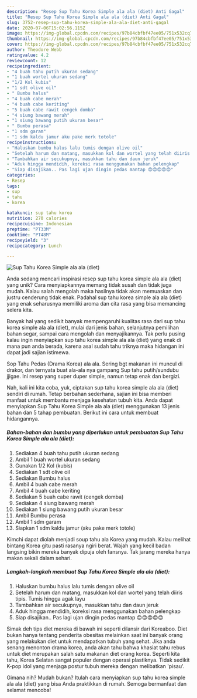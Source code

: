 ```yaml
---
description: "Resep Sup Tahu Korea Simple ala ala (diet) Anti Gagal"
title: "Resep Sup Tahu Korea Simple ala ala (diet) Anti Gagal"
slug: 3752-resep-sup-tahu-korea-simple-ala-ala-diet-anti-gagal
date: 2020-07-06T15:02:56.115Z
image: https://img-global.cpcdn.com/recipes/97b84cbfbf47ee05/751x532cq70/sup-tahu-korea-simple-ala-ala-diet-foto-resep-utama.jpg
thumbnail: https://img-global.cpcdn.com/recipes/97b84cbfbf47ee05/751x532cq70/sup-tahu-korea-simple-ala-ala-diet-foto-resep-utama.jpg
cover: https://img-global.cpcdn.com/recipes/97b84cbfbf47ee05/751x532cq70/sup-tahu-korea-simple-ala-ala-diet-foto-resep-utama.jpg
author: Theodore Webb
ratingvalue: 4.2
reviewcount: 12
recipeingredient:
- "4 buah tahu putih ukuran sedang"
- "1 buah wortel ukuran sedang"
- "1/2 Kol kubis"
- "1 sdt olive oil"
- " Bumbu halus"
- "4 buah cabe merah"
- "4 buah cabe keriting"
- "5 buah cabe rawit cengek domba"
- "4 siung bawang merah"
- "1 siung bawang putih ukuran besar"
- " Bumbu perasa"
- "1 sdm garam"
- "1 sdm kaldu jamur aku pake merk totole"
recipeinstructions:
- "Haluskan bumbu halus lalu tumis dengan olive oil"
- "Setelah harum dan matang, masukkan kol dan wortel yang telah diiris tipis. Tumis hingga agak layu"
- "Tambahkan air secukupnya, masukkan tahu dan daun jeruk"
- "Aduk hingga mendidih, koreksi rasa menggunakan bahan pelengkap"
- "Siap disajikan.. Pas lagi ujan dingin pedas mantap 😍😍😍😍😍"
categories:
- Resep
tags:
- sup
- tahu
- korea

katakunci: sup tahu korea 
nutrition: 270 calories
recipecuisine: Indonesian
preptime: "PT33M"
cooktime: "PT48M"
recipeyield: "3"
recipecategory: Lunch

---
```



![Sup Tahu Korea Simple ala ala (diet)](https://img-global.cpcdn.com/recipes/97b84cbfbf47ee05/751x532cq70/sup-tahu-korea-simple-ala-ala-diet-foto-resep-utama.jpg)

Anda sedang mencari inspirasi resep sup tahu korea simple ala ala (diet) yang unik? Cara menyiapkannya memang tidak susah dan tidak juga mudah. Kalau salah mengolah maka hasilnya tidak akan memuaskan dan justru cenderung tidak enak. Padahal sup tahu korea simple ala ala (diet) yang enak seharusnya memiliki aroma dan cita rasa yang bisa memancing selera kita.

Banyak hal yang sedikit banyak mempengaruhi kualitas rasa dari sup tahu korea simple ala ala (diet), mulai dari jenis bahan, selanjutnya pemilihan bahan segar, sampai cara mengolah dan menyajikannya. Tak perlu pusing kalau ingin menyiapkan sup tahu korea simple ala ala (diet) yang enak di mana pun anda berada, karena asal sudah tahu triknya maka hidangan ini dapat jadi sajian istimewa.

Sop Tahu Pedas (Drama Korea) ala ala. Sering bgt makanan ini muncul di drakor, dan ternyata buat ala-ala nya gampang Sup tahu putih/sundubu jjigae. Ini resep yang super duper simple, namun tetap enak dan bergizi.


Nah, kali ini kita coba, yuk, ciptakan sup tahu korea simple ala ala (diet) sendiri di rumah. Tetap berbahan sederhana, sajian ini bisa memberi manfaat untuk membantu menjaga kesehatan tubuh kita. Anda dapat menyiapkan Sup Tahu Korea Simple ala ala (diet) menggunakan 13 jenis bahan dan 5 tahap pembuatan. Berikut ini cara untuk membuat hidangannya.

<!--inarticleads1-->

##### Bahan-bahan dan bumbu yang diperlukan untuk pembuatan Sup Tahu Korea Simple ala ala (diet):

1. Sediakan 4 buah tahu putih ukuran sedang
1. Ambil 1 buah wortel ukuran sedang
1. Gunakan 1/2 Kol (kubis)
1. Sediakan 1 sdt olive oil
1. Sediakan  Bumbu halus
1. Ambil 4 buah cabe merah
1. Ambil 4 buah cabe keriting
1. Sediakan 5 buah cabe rawit (cengek domba)
1. Sediakan 4 siung bawang merah
1. Sediakan 1 siung bawang putih ukuran besar
1. Ambil  Bumbu perasa
1. Ambil 1 sdm garam
1. Siapkan 1 sdm kaldu jamur (aku pake merk totole)


Kimchi dapat diolah menjadi soup tahu ala Korea yang mudah. Kalau melihat bintang Korea gitu pasti rasanya ngiri berat. Wajah yang kecil badan langsing bikin mereka banyak dipuja oleh fansnya. Tak jarang mereka hanya makan sekali dalam sehari. 

<!--inarticleads2-->

##### Langkah-langkah membuat Sup Tahu Korea Simple ala ala (diet):

1. Haluskan bumbu halus lalu tumis dengan olive oil
1. Setelah harum dan matang, masukkan kol dan wortel yang telah diiris tipis. Tumis hingga agak layu
1. Tambahkan air secukupnya, masukkan tahu dan daun jeruk
1. Aduk hingga mendidih, koreksi rasa menggunakan bahan pelengkap
1. Siap disajikan.. Pas lagi ujan dingin pedas mantap 😍😍😍😍😍


Simak deh tips diet mereka di bawah ini seperti dilansir dari Koreaboo. Diet bukan hanya tentang penderita obesitas melainkan saat ini banyak orang yang melakukan diet untuk mendapatkan tubuh yang sehat. Jika anda senang menonton drama korea, anda akan tahu bahwa khasiat tahu rebus untuk diet merupakan salah satu makanan diet orang korea. Seperti kita tahu, Korea Selatan sangat populer dengan operasi plastiknya. Tidak sedikit K-pop idol yang menjaga postur tubuh mereka dengan melibatkan &#39;pisau&#39;. 

Gimana nih? Mudah bukan? Itulah cara menyiapkan sup tahu korea simple ala ala (diet) yang bisa Anda praktikkan di rumah. Semoga bermanfaat dan selamat mencoba!
